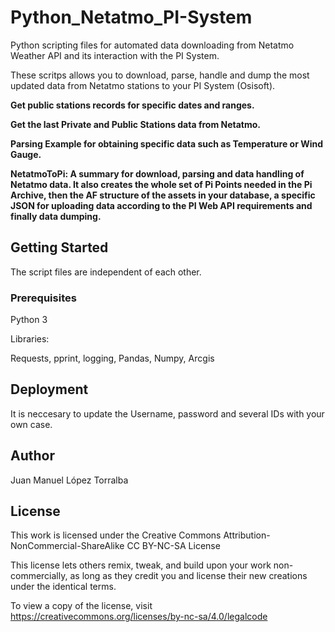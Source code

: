 # Python_Netatmo_PI-System
Python scripting files for automated data downloading from Netatmo Weather API and its interaction with the PI System.

These scritps allows you to download, parse, handle and dump the most updated data from Netatmo stations to your PI System (Osisoft).

**Get public stations records for specific dates and ranges.**

**Get the last Private and Public Stations data from Netatmo.**

**Parsing Example for obtaining specific data such as Temperature or Wind Gauge.**

**NetatmoToPi: A summary for download, parsing and data handling of Netatmo data. It also creates the whole set of Pi Points needed 
in the Pi Archive, then the AF structure of the assets in your database, a specific JSON for uploading data according to the PI Web
API requirements and finally data dumping.**

## Getting Started

The script files are independent of each other.

### Prerequisites

Python 3

Libraries: 

Requests, pprint, logging, Pandas, Numpy, Arcgis

## Deployment

It is neccesary to update the Username, password and several IDs with your own case.

## Author

Juan Manuel López Torralba

## License

This work is licensed under the Creative Commons Attribution-NonCommercial-ShareAlike CC BY-NC-SA License

This license lets others remix, tweak, and build upon your work non-commercially, as long as they credit you and license their new creations under the identical terms.

To view a copy of the license, visit https://creativecommons.org/licenses/by-nc-sa/4.0/legalcode

